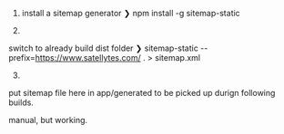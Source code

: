 1. install a sitemap generator
❯ npm install -g sitemap-static

2. 
switch to already build dist folder
❯  sitemap-static --prefix=https://www.satellytes.com/ . > sitemap.xml

3. 
put sitemap file here in app/generated to be picked up durign following builds.

manual, but working.
